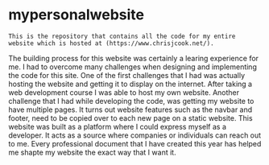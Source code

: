 # mypersonalwebsite

	This is the repository that contains all the code for my entire website which is hosted at (https://www.chrisjcook.net/).
The building process for this website was certainly a learing experience for me. I had to overcome many challenges when
designing and implementing the code for this site. One of the first challenges that I had was actually hosting the website
and getting it to display on the internet. After taking a web development course I was able to host my own website. Another
challenge that I had while developing the code, was getting my website to have multiple pages. It turns out website features
such as the navbar and footer, need to be copied over to each new page on a static website. This website was built as a platform
where I could express myself as a developer. It acts as a source where companies or individuals can reach out to me. Every professional
document that I have created this year has helped me shapte my website
the exact way that I want it.
